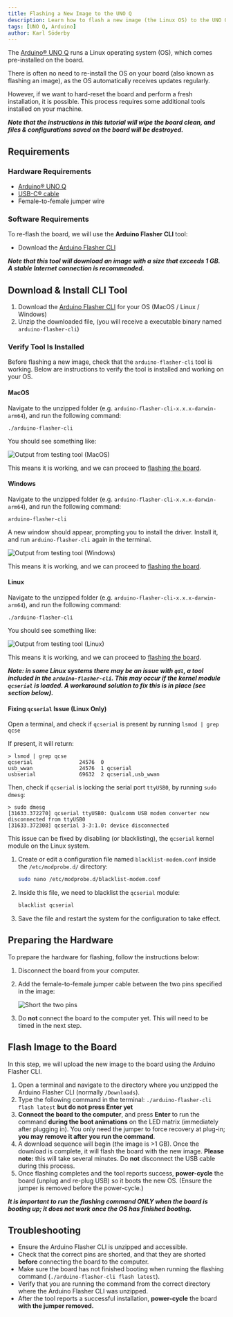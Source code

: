 ```yaml
---
title: Flashing a New Image to the UNO Q
description: Learn how to flash a new image (the Linux OS) to the UNO Q board using the Arduino Flasher CLI.
tags: [UNO Q, Arduino]
author: Karl Söderby
---
```


The [Arduino® UNO Q](https://store.arduino.cc/products/uno-q) runs a Linux operating system (OS), which comes pre-installed on the board.

There is often no need to re-install the OS on your board (also known as flashing an image), as the OS automatically receives updates regularly.

However, if we want to hard-reset the board and perform a fresh installation, it is possible. This process requires some additional tools installed on your machine.

***Note that the instructions in this tutorial will wipe the board clean, and files & configurations saved on the board will be destroyed.***

## Requirements

### Hardware Requirements

- [Arduino® UNO Q](https://store.arduino.cc/products/uno-q)
- [USB-C® cable](https://store.arduino.cc/products/usb-cable2in1-type-c)
- Female-to-female jumper wire

### Software Requirements

To re-flash the board, we will use the **Arduino Flasher CLI** tool:

- Download the [Arduino Flasher CLI](https://www.arduino.cc/en/software/)

***Note that this tool will download an image with a size that exceeds 1 GB. A stable Internet connection is recommended.***

## Download & Install CLI Tool

1. Download the [Arduino Flasher CLI](https://www.arduino.cc/en/software/) for your OS (MacOS / Linux / Windows)
2. Unzip the downloaded file, (you will receive a executable binary named `arduino-flasher-cli`)

### Verify Tool Is Installed

Before flashing a new image, check that the `arduino-flasher-cli` tool is working. Below are instructions to verify the tool is installed and working on your OS.

#### MacOS

Navigate to the unzipped folder (e.g. `arduino-flasher-cli-x.x.x-darwin-arm64`), and run the following command:

```
./arduino-flasher-cli
```

You should see something like:

![Output from testing tool (MacOS)](assets/macos.png)

This means it is working, and we can proceed to [flashing the board](#flash-image-to-the-board).


#### Windows

Navigate to the unzipped folder (e.g. `arduino-flasher-cli-x.x.x-darwin-arm64`), and run the following command:

```
arduino-flasher-cli
```

A new window should appear, prompting you to install the driver. Install it, and run `arduino-flasher-cli` again in the terminal.

![Output from testing tool (Windows)](assets/windows.png)

This means it is working, and we can proceed to [flashing the board](#flash-image-to-the-board).

#### Linux

Navigate to the unzipped folder (e.g. `arduino-flasher-cli-x.x.x-darwin-arm64`), and run the following command:

```
./arduino-flasher-cli
```

You should see something like:

![Output from testing tool (Linux)](assets/linux.png)

This means it is working, and we can proceed to [flashing the board](#flash-image-to-the-board).

***Note: in some Linux systems there may be an issue with `qdl`, a tool included in the `arduino-flasher-cli`. This may occur if the kernel module `qcserial` is loaded. A workaround solution to fix this is in place (see section below).***

#### Fixing `qcserial` Issue (Linux Only)

Open a terminal, and check if `qcserial` is present by running `lsmod | grep qcse`

If present, it will return:

```
> lsmod | grep qcse
qcserial               24576  0
usb_wwan               24576  1 qcserial
usbserial              69632  2 qcserial,usb_wwan
```

Then, check if `qcserial` is locking the serial port `ttyUSB0`, by running `sudo dmesg`:

```
> sudo dmesg
[31633.372270] qcserial ttyUSB0: Qualcomm USB modem converter now disconnected from ttyUSB0
[31633.372308] qcserial 3-3:1.0: device disconnected
```

This issue can be fixed by disabling (or blacklisting), the `qcserial` kernel module on the Linux system.

1. Create or edit a configuration file named `blacklist-modem.conf` inside the `/etc/modprobe.d/` directory:
    ```sh
    sudo nano /etc/modprobe.d/blacklist-modem.conf
    ```
2. Inside this file, we need to blacklist the `qcserial` module:

    ```sh
    blacklist qcserial
    ```
3. Save the file and restart the system for the configuration to take effect.

## Preparing the Hardware

To prepare the hardware for flashing, follow the instructions below:

1. Disconnect the board from your computer.
2. Add the female-to-female jumper cable between the two pins specified in the image:

    ![Short the two pins](assets/flash-uno-q.png)

3. Do **not** connect the board to the computer yet. This will need to be timed in the next step.

## Flash Image to the Board

In this step, we will upload the new image to the board using the Arduino Flasher CLI.

1. Open a terminal and navigate to the directory where you unzipped the Arduino Flasher CLI (normally `/Downloads`).
2. Type the following command in the terminal: `./arduino-flasher-cli flash latest` **but do not press Enter yet**
3. **Connect the board to the computer**, and press **Enter** to run the command **during the boot animations** on the LED matrix (immediately after plugging in). You only need the jumper to force recovery at plug-in; **you may remove it after you run the command**.
4. A download sequence will begin (the image is >1 GB). Once the download is complete, it will flash the board with the new image. **Please note:** this will take several minutes. Do **not** disconnect the USB cable during this process.
5. Once flashing completes and the tool reports success, **power-cycle** the board (unplug and re-plug USB) so it boots the new OS. (Ensure the jumper is removed before the power-cycle.)

***It is important to run the flashing command ONLY when the board is booting up; it does not work once the OS has finished booting.***


## Troubleshooting

- Ensure the Arduino Flasher CLI is unzipped and accessible.
- Check that the correct pins are shorted, and that they are shorted **before** connecting the board to the computer.
- Make sure the board has not finished booting when running the flashing command (`./arduino-flasher-cli flash latest`).
- Verify that you are running the command from the correct directory where the Arduino Flasher CLI was unzipped.
- After the tool reports a successful installation, **power-cycle** the board **with the jumper removed.**